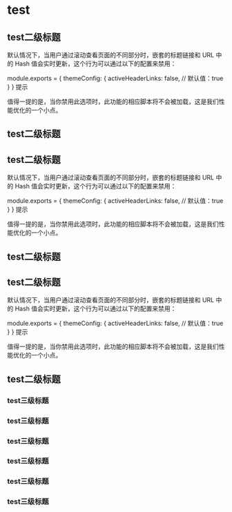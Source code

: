 # test

## test二级标题

默认情况下，当用户通过滚动查看页面的不同部分时，嵌套的标题链接和 URL 中的 Hash 值会实时更新，这个行为可以通过以下的配置来禁用：

module.exports = {
  themeConfig: {
    activeHeaderLinks: false, // 默认值：true
  }
}
提示

值得一提的是，当你禁用此选项时，此功能的相应脚本将不会被加载，这是我们性能优化的一个小点。
## test二级标题
## test二级标题

默认情况下，当用户通过滚动查看页面的不同部分时，嵌套的标题链接和 URL 中的 Hash 值会实时更新，这个行为可以通过以下的配置来禁用：

module.exports = {
  themeConfig: {
    activeHeaderLinks: false, // 默认值：true
  }
}
提示

值得一提的是，当你禁用此选项时，此功能的相应脚本将不会被加载，这是我们性能优化的一个小点。
## test二级标题
## test二级标题


默认情况下，当用户通过滚动查看页面的不同部分时，嵌套的标题链接和 URL 中的 Hash 值会实时更新，这个行为可以通过以下的配置来禁用：

module.exports = {
  themeConfig: {
    activeHeaderLinks: false, // 默认值：true
  }
}
提示

值得一提的是，当你禁用此选项时，此功能的相应脚本将不会被加载，这是我们性能优化的一个小点。
## test二级标题

### test三级标题
### test三级标题
### test三级标题
### test三级标题
### test三级标题
### test三级标题
